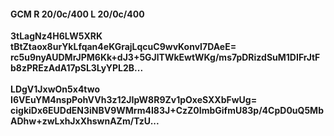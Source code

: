 #### GCM R 20/0c/400 L 20/0c/400
**3tLagNz4H6LW5XRK**<br/>**tBtZtaox8urYkLfqan4eKGrajLqcuC9wvKonvI7DAeE=**<br/>**rc5u9nyAUDMrJPM6Kk+dJ3+5GJlTWkEwtWKg/ms7pDRizdSuM1DIFrJtFb8zPREzAdA17pSL3LyYPL2B...**<br/><br/>
**LDgV1JxwOn5x4two**<br/>**I6VEuYM4nspPohVVh3z12JIpW8R9Zv1pOxeSXXbFwUg=**<br/>**cigkiDx6EUDdEN3iNBV9WMrm4I83J+CzZ0ImbGifmU83p/4CpD0uQ5MbADhw+zwLxhJxXhswnAZm/TzU...**